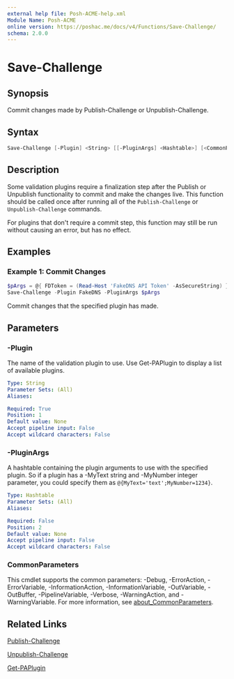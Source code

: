 ```yaml
---
external help file: Posh-ACME-help.xml
Module Name: Posh-ACME
online version: https://poshac.me/docs/v4/Functions/Save-Challenge/
schema: 2.0.0
---
```


# Save-Challenge

## Synopsis

Commit changes made by Publish-Challenge or Unpublish-Challenge.

## Syntax

```powershell
Save-Challenge [-Plugin] <String> [[-PluginArgs] <Hashtable>] [<CommonParameters>]
```

## Description

Some validation plugins require a finalization step after the Publish or Unpublish functionality to commit and make the changes live. This function should be called once after running all of the `Publish-Challenge` or `Unpublish-Challenge` commands.

For plugins that don't require a commit step, this function may still be run without causing an error, but has no effect.

## Examples

### Example 1: Commit Changes

```powershell
$pArgs = @{ FDToken = (Read-Host 'FakeDNS API Token' -AsSecureString) }
Save-Challenge -Plugin FakeDNS -PluginArgs $pArgs
```

Commit changes that the specified plugin has made.

## Parameters

### -Plugin
The name of the validation plugin to use.
Use Get-PAPlugin to display a list of available plugins.

```yaml
Type: String
Parameter Sets: (All)
Aliases:

Required: True
Position: 1
Default value: None
Accept pipeline input: False
Accept wildcard characters: False
```

### -PluginArgs
A hashtable containing the plugin arguments to use with the specified plugin.
So if a plugin has a -MyText string and -MyNumber integer parameter, you could specify them as `@{MyText='text';MyNumber=1234}`.

```yaml
Type: Hashtable
Parameter Sets: (All)
Aliases:

Required: False
Position: 2
Default value: None
Accept pipeline input: False
Accept wildcard characters: False
```

### CommonParameters

This cmdlet supports the common parameters: -Debug, -ErrorAction, -ErrorVariable, -InformationAction, -InformationVariable, -OutVariable, -OutBuffer, -PipelineVariable, -Verbose, -WarningAction, and -WarningVariable. For more information, see [about_CommonParameters](http://go.microsoft.com/fwlink/?LinkID=113216).

## Related Links

[Publish-Challenge](Publish-Challenge.md)

[Unpublish-Challenge](Unpublish-Challenge.md)

[Get-PAPlugin](Get-PAPlugin.md)
